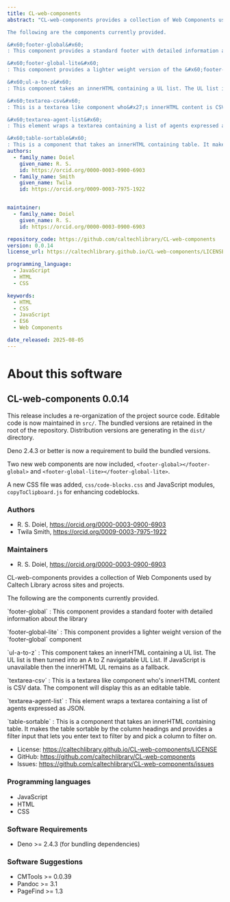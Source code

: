 ```yaml
---
title: CL-web-components
abstract: "CL-web-components provides a collection of Web Components used by Caltech Library across sites and projects.

The following are the components currently provided.

&#x60;footer-global&#x60;
: This component provides a standard footer with detailed information about the library

&#x60;footer-global-lite&#x60;
: This component provides a lighter weight version of the &#x60;footer-global&#x60; component

&#x60;ul-a-to-z&#x60;
: This component takes an innerHTML containing a UL list. The UL list is then turned into an A to Z navigatable UL List. If JavaScript is unavailable then the innerHTML UL remains as a fallback.

&#x60;textarea-csv&#x60;
: This is a textarea like component who&#x27;s innerHTML content is CSV data. The component will display this as an editable table. 

&#x60;textarea-agent-list&#x60;
: This element wraps a textarea containing a list of agents expressed as JSON. 

&#x60;table-sortable&#x60;
: This is a component that takes an innerHTML containing table. It makes the table sortable by the column headings and provides a filter input that lets you enter text to filter by and pick a column to filter on."
authors:
  - family_name: Doiel
    given_name: R. S.
    id: https://orcid.org/0000-0003-0900-6903
  - family_name: Smith
    given_name: Twila
    id: https://orcid.org/0009-0003-7975-1922


maintainer:
  - family_name: Doiel
    given_name: R. S.
    id: https://orcid.org/0000-0003-0900-6903

repository_code: https://github.com/caltechlibrary/CL-web-components
version: 0.0.14
license_url: https://caltechlibrary.github.io/CL-web-components/LICENSE

programming_language:
  - JavaScript
  - HTML
  - CSS

keywords:
  - HTML
  - CSS
  - JavaScript
  - ES6
  - Web Components

date_released: 2025-08-05
---
```


About this software
===================

## CL-web-components 0.0.14

This release includes a re-organization of the project source code. Editable code is now maintained in `src/`.  The bundled versions
are retained in the root of the repository. Distribution versions are generating in the `dist/` directory.

Deno 2.4.3 or better is now a requirement to build the bundled versions.

Two new web components are now included, `<footer-global></footer-global>` and `<footer-global-lite></footer-global-lite>`.

A new CSS file was added, `css/code-blocks.css` and JavaScript modules, `copyToClipboard.js` for enhancing codeblocks.

### Authors

- R. S. Doiel, <https://orcid.org/0000-0003-0900-6903>
- Twila Smith, <https://orcid.org/0009-0003-7975-1922>




### Maintainers

- R. S. Doiel, <https://orcid.org/0000-0003-0900-6903>


CL-web-components provides a collection of Web Components used by Caltech Library across sites and projects.

The following are the components currently provided.

&#x60;footer-global&#x60;
: This component provides a standard footer with detailed information about the library

&#x60;footer-global-lite&#x60;
: This component provides a lighter weight version of the &#x60;footer-global&#x60; component

&#x60;ul-a-to-z&#x60;
: This component takes an innerHTML containing a UL list. The UL list is then turned into an A to Z navigatable UL List. If JavaScript is unavailable then the innerHTML UL remains as a fallback.

&#x60;textarea-csv&#x60;
: This is a textarea like component who&#x27;s innerHTML content is CSV data. The component will display this as an editable table. 

&#x60;textarea-agent-list&#x60;
: This element wraps a textarea containing a list of agents expressed as JSON. 

&#x60;table-sortable&#x60;
: This is a component that takes an innerHTML containing table. It makes the table sortable by the column headings and provides a filter input that lets you enter text to filter by and pick a column to filter on.

- License: <https://caltechlibrary.github.io/CL-web-components/LICENSE>
- GitHub: <https://github.com/caltechlibrary/CL-web-components>
- Issues: <https://github.com/caltechlibrary/CL-web-components/issues>

### Programming languages

- JavaScript
- HTML
- CSS




### Software Requirements

- Deno >= 2.4.3 (for bundling dependencies)


### Software Suggestions

- CMTools &gt;&#x3D; 0.0.39
- Pandoc &gt;&#x3D; 3.1
- PageFind &gt;&#x3D; 1.3


